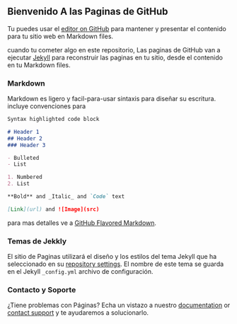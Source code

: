 ## Bienvenido A las Paginas de GitHub

Tu puedes usar el [editor on GitHub](https://github.com/Yitzuax/Plus-Ultra/edit/master/index.md) para mantener y presentar el contenido para tu sitio web en Markdown files.

cuando tu cometer algo en este repositorio, Las paginas de GitHub van a ejecutar [Jekyll](https://jekyllrb.com/) para reconstruir las paginas en tu sitio, desde el contenido en tu Markdown files.

### Markdown

Markdown es ligero y facil-para-usar sintaxis para diseñar su  escritura. incluye convenciones para

```markdown
Syntax highlighted code block

# Header 1
## Header 2
### Header 3

- Bulleted
- List

1. Numbered
2. List

**Bold** and _Italic_ and `Code` text

[Link](url) and ![Image](src)
```

para mas detalles ve a [GitHub Flavored Markdown](https://guides.github.com/features/mastering-markdown/).

### Temas de Jekkly

El sitio de Paginas utilizará el diseño y los estilos del tema Jekyll que ha seleccionado en su [repository settings](https://github.com/Yitzuax/Plus-Ultra/settings). El nombre de este tema se guarda en el Jekyll `_config.yml` archivo de configuración.

### Contacto y Soporte

¿Tiene problemas con Páginas? Echa un vistazo a nuestro [documentation](https://help.github.com/categories/github-pages-basics/) or [contact support](https://github.com/contact) y te ayudaremos a solucionarlo.
